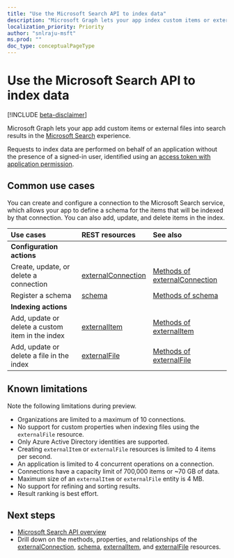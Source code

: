 ```yaml
---
title: "Use the Microsoft Search API to index data"
description: "Microsoft Graph lets your app index custom items or external files in the Microsoft Search service."
localization_priority: Priority
author: "snlraju-msft"
ms.prod: ""
doc_type: conceptualPageType
---
```


# Use the Microsoft Search API to index data

[!INCLUDE [beta-disclaimer](../../includes/beta-disclaimer.md)]

Microsoft Graph lets your app add custom items or external files into search results in the [Microsoft Search](/microsoftsearch/overview-microsoft-search) experience.

Requests to index data are performed on behalf of an application without the presence of a signed-in user, identified using an [access token with application permission](/graph/auth-v2-service).

## Common use cases

You can create and configure a connection to the Microsoft Search service, which allows your app to define a schema for the items that will be indexed by that connection. You can also add, update, and delete items in the index.

| Use cases                                        | REST resources                              | See also |
|:-------------------------------------------------|:--------------------------------------------|:--|
| **Configuration actions**                        |                                             |   |
| Create, update, or delete a connection           | [externalConnection](externalconnection.md) | [Methods of externalConnection](externalconnection.md#methods) |
| Register a schema                                | [schema](schema.md)                         | [Methods of schema](schema.md#methods) |
| **Indexing actions**                             |                                             |   |
| Add, update or delete a custom item in the index | [externalItem](externalitem.md)             | [Methods of externalItem](externalItem.md#methods) |
| Add, update or delete a file in the index        | [externalFile](externalfile.md)             | [Methods of externalFile](externalfile.md#methods) |

## Known limitations

Note the following limitations during preview.

- Organizations are limited to a maximum of 10 connections.
- No support for custom properties when indexing files using the `externalFile` resource.
- Only Azure Active Directory identities are supported.
- Creating `externalItem` or `externalFile` resources is limited to 4 items per second.
- An application is limited to 4 concurrent operations on a connection.
- Connections have a capacity limit of 700,000 items or ~70 GB of data.
- Maximum size of an `externalItem` or `externalFile` entity is 4 MB.
- No support for refining and sorting results.
- Result ranking is best effort.

## Next steps

- [Microsoft Search API overview](/graph/search-concept-overview)
- Drill down on the methods, properties, and relationships of the [externalConnection](externalconnection.md), [schema](schema.md), [externalItem](externalitem.md), and [externalFile](externalfile.md) resources.
